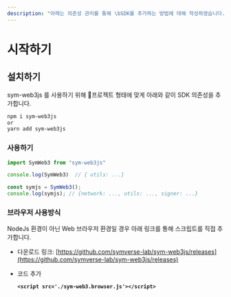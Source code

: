 ```yaml
---
description: "아래는 의존성 관리를 통해 \bSDK를 추가하는 방법에 대해 작성하였습니다."
---
```


# 시작하기

## 설치하기

sym-web3js 를 사용하기 위해 프로젝트 형태에 맞게 아래와 같이 SDK 의존성을 추가합니다.

```bash
npm i sym-web3js
or
yarn add sym-web3js
```

### 사용하기

```javascript
import SymWeb3 from "sym-web3js"

console.log(SymWeb3)  // { utils: ...} 

const symjs = SymWeb3();
console.log(symjs); // {network: ..., utils: ..., signer: ...} 
```

### 브라우저 사용방식

NodeJs 환경이 아닌 Web 브라우저 환경일 경우 아래 링크를 통해 스크립트를 직접 추가합니다.

* &#x20;다운로드 링크: [https://github.com/symverse-lab/sym-web3js/releases](https://github.com/symverse-lab/sym-web3js/releases)
*   코드 추가

    <pre class="language-html"><code class="lang-html"><strong>&#x3C;script src='./sym-web3.browser.js'>&#x3C;/script>
    </strong></code></pre>

